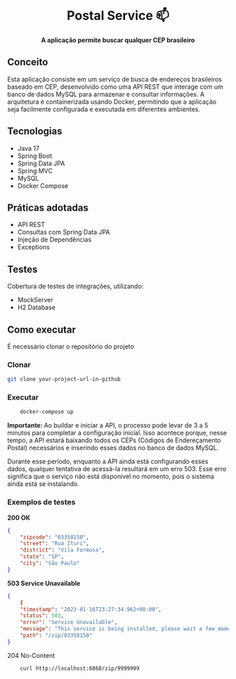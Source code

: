<h1 align="center" style="font-weight: bold;">Postal Service 📫 </h1>

<p align="center">
    <b>A aplicação permite buscar qualquer CEP brasileiro </b>
</p>


<h2 id="technologies"> Conceito </h2>
Esta aplicação consiste em um serviço de busca de endereços brasileiros baseado em CEP, desenvolvido como uma API REST que interage com um banco de dados MySQL para armazenar e consultar informações. A arquitetura é containerizada usando Docker, permitindo que a aplicação seja facilmente configurada e executada em diferentes ambientes.


<h2 id="technologies"> Tecnologias </h2>

- Java 17
- Spring Boot
- Spring Data JPA
- Spring MVC
- MySQL 
- Docker Compose 


<h2 id="started">Práticas adotadas</h2>

- API REST
- Consultas com Spring Data JPA
- Injeção de Dependências 
- Exceptions 

<h2 id="started">Testes</h2>
Cobertura de testes de integrações, utilizando: 

- MockServer 
- H2 Database 

<h2 id="started">Como executar</h2>
É necessário clonar o repositório do projeto

<h3>Clonar</h3>

```bash
git clone your-project-url-in-github
```

<h3>Executar</h3>

```bash
    docker-compose up
```
  <b> Importante: </b> Ao buildar e iniciar a API, o processo pode levar de 3 a 5 minutos para completar a configuração inicial. Isso acontece porque, nesse tempo, a API estará baixando todos os CEPs (Códigos de Endereçamento Postal) necessários e inserindo esses dados no banco de dados MySQL.

Durante esse período, enquanto a API ainda está configurando esses dados, qualquer tentativa de acessá-la resultará em um erro 503. Esse erro significa que o serviço não está disponível no momento, pois o sistema ainda está se instalando.

<h3>Exemplos de testes</h3>
<b> 200 OK </b>

```json
{
    "zipcode": "03358150",
    "street": "Rua Ituri",
    "district": "Vila Formosa",
    "state": "SP",
    "city": "São Paulo"
}
```

<b> 503 Service Unavailable </b>

```json
{
    {
    "timestamp": "2023-01-16T23:27:34.962+00:00",
    "status": 503,
    "error": "Service Unavailable",
    "message": "This service is being installed, please wait a few moments.",
    "path": "/zip/03358150"
}
```

204 No-Content
```bash
    curl http://localhost:6868/zip/9999999
```
